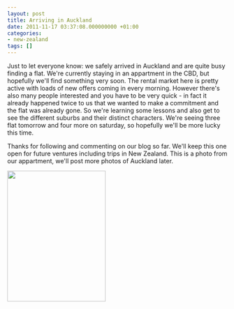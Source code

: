 ```yaml
---
layout: post
title: Arriving in Auckland
date: 2011-11-17 03:37:08.000000000 +01:00
categories:
- new-zealand
tags: []
---
```

Just to let everyone know: we safely arrived in Auckland and are quite busy finding a flat. We're currently staying in an appartment in the CBD, but hopefully we'll find something very soon. The rental market here is pretty active with loads of new offers coming in every morning. However there's also many people interested and you have to be very quick - in fact it already happened twice to us that we wanted to make a commitment and the flat was already gone. So we're learning some lessons and also get to see the different suburbs and their distinct characters. We're seeing three flat tomorrow and four more on saturday, so hopefully we'll be more lucky this time.

Thanks for following and commenting on our blog so far. We'll keep this one open for future ventures including trips in New Zealand. This is a photo from our appartment, we'll post more photos of Auckland later.

<a href="/images/gallery/2011/11/t_P1060613.jpg"><img class="aligncenter size-medium wp-image-174" src="/images/gallery/2011/11/t_P1060613-225x300.jpg" alt="" width="225" height="300" /></a>
